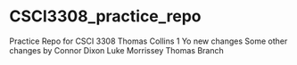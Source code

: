 # CSCI3308_practice_repo
Practice Repo for CSCI 3308
Thomas Collins 1
Yo new changes
Some other changes by Connor Dixon
Luke Morrissey
Thomas Branch
